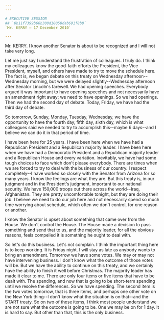 ```yaml
---
---

# EXECUTIVE SESSION
## `0b11f7399b60b300d10058dab691f8b8`
`Mr. KERRY — 17 December 2010`

---
```



Mr. KERRY. I know another Senator is about to be recognized and I 
will not take very long.

Let me just say I understand the frustration of colleagues. I truly 
do. I think my colleagues know the good-faith efforts the President, 
the Vice President, myself, and others have made to try to move the 
schedule here. The fact is, we began debate on this treaty on Wednesday 
afternoon--Wednesday morning, but we were delayed slightly--Wednesday 
afternoon after Senator Lincoln's farewell. We had opening speeches. 
Everybody argued it was important to have opening speeches and not 
necessarily have an amendment right away; we need to have openings. So 
we had openings. Then we had the second day of debate. Today, Friday, 
we have had the third day of debate.

So tomorrow, Sunday, Monday, Tuesday, Wednesday, we have the 
opportunity to have the fourth day, fifth day, sixth day, which is what 
colleagues said we needed to try to accomplish this--maybe 6 days--and 
I believe we can do it in that period of time.

I have been here for 25 years. I have been here when we have had a 
Republican President and a Republican majority leader. I have been here 
when we have had a Democratic President and a Republican majority 
leader and a Republican House and every variation. Inevitably, we have 
had some tough choices to face which don't please everybody. There are 
times when we are forced to try to deal with the business of our 
country. I respect completely--I have worked so closely with the 
Senator from Arizona for so many years. I know the feelings are what 
they are. But this treaty is, in our judgment and in the President's 
judgment, important to our national security. We have 150,000 troops 
out there across the world--Iraq, Afghanistan. They are pretty 
uncomfortable tonight, but they are doing their job. I believe we need 
to do our job here and not necessarily spend so much time worrying 
about schedule, which often we don't control, for one reason or 
another.

I know the Senator is upset about something that came over from the 
House. We don't control the House. The House made a decision to pass 
something and send that to us, and the majority leader, for all the 
obvious reasons, feels compelled it is something he ought to deal with.

So let's do this business. Let's not complain. I think the important 
thing here is to keep working. It is Friday night. I will stay as late 
as anybody wants to bring an amendment. Tomorrow we have some votes. We 
may or may not have intervening business. I don't know what the outcome 
of those votes will be. But we have the ability to continue on this 
treaty, and we certainly have the ability to finish it well before 
Christmas. The majority leader has made it clear to me. There are only 
four items or five items that have to be dealt with. The spending, and 
now that is going to be short-term spending until we resolve the 
differences. So we have spending. The second item is the two votes 
tomorrow, that is three items, and perhaps one other vote on the New 
York thing--I don't know what the situation is on that--and the START 
treaty. So on two of those items, I think most people understand we are 
not sure what the outcome is going to be. One we may be on for 1 day. 
It is hard to say. But other than that, this is the only business.